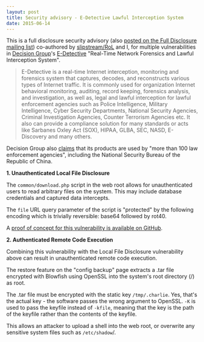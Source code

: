```yaml
---
layout: post
title: Security advisory - E-Detective Lawful Interception System
date: 2015-06-14
---
```


This is a full disclosure security advisory (also [posted on the Full Disclosure mailing list](http://seclists.org/fulldisclosure/2015/Jun/42)) co-authored by [slipstream/RoL](https://twitter.com/TheWack0lian) and I, for multiple vulnerabilities in [Decision Group](http://www.edecision4u.com/index.html)'s [E-Detective](http://www.edecision4u.com/E-DETECTIVE.html) "Real-Time Network Forensics and Lawful Interception System".

>E-Detective is a real-time Internet interception, monitoring and forensics system that captures, decodes, and reconstructs various types of Internet traffic. It is commonly used for organization Internet behavioral monitoring, auditing, record keeping, forensics analysis, and investigation, as well as, legal and lawful interception for lawful enforcement agencies such as Police Intelligence, Military Intelligence, Cyber Security Departments, National Security Agencies, Criminal Investigation Agencies, Counter Terrorism Agencies etc. It also can provide a compliance solution for many standards or acts like Sarbanes Oxley Act (SOX), HIPAA, GLBA, SEC, NASD, E-Discovery and many others.

Decision Group also [claims](http://www.edecision4u.com/HTTPS-SSL.html) that its products are used by "more than 100 law enforcement agencies", including the National Security Bureau of the Republic of China.

**1. Unauthenticated Local File Disclosure**

The `common/download.php` script in the web root allows for unauthenticated users to read arbitrary files on the system. This may include database credentials and captured data intercepts.

The `file` URL query parameter of the script is "protected" by the following encoding which is trivially reversible: base64 followed by rot40.

A [proof of concept for this vulnerability is available on GitHub](https://github.com/musalbas/edetective-poc/blob/master/pwned-detective.py).

**2. Authenticated Remote Code Execution**

Combining this vulnerability with the Local File Disclosure vulnerability above can result in unauthenticated remote code execution.

The restore feature on the "config backup" page extracts a .tar file encrypted with Blowfish using OpenSSL into the system's root directory (/) as root.

The .tar file must be encrypted with the static key `/tmp/.charlie`. Yes, that's the actual key - the software passes the wrong argument to OpenSSL. `-K` is used to pass the keyfile instead of `-kfile`, meaning that the key is the path of the keyfile rather than the contents of the keyfile.

This allows an attacker to upload a shell into the web root, or overwrite any sensitive system files such as `/etc/shadow`/.
